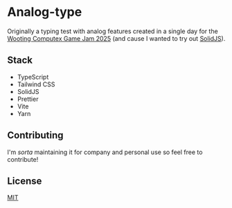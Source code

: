 # Analog-type

Originally a typing test with analog features created in a single day for the [Wooting Computex Game Jam 2025](https://wootingkb.github.io/computex-game-jam25/) (and cause I wanted to try out [SolidJS](https://www.solidjs.com/)).

## Stack
* TypeScript
* Tailwind CSS
* SolidJS
* Prettier
* Vite
* Yarn

## Contributing
I'm *sorta* maintaining it for company and personal use so feel free to contribute!

## License
[MIT](https://github.com/medylme/analog-type/blob/main/LICENSE)
